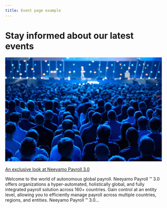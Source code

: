 ```yaml
---
title: Event page example
---
```


# Stay informed about our latest events


[![Image Alt Text](/img/event.webp)](https://www.neeyamo.com/events)

[An exclusive look at Neeyamo Payroll 3.0](https://example.com) 

Welcome to the world of autonomous global payroll. Neeyamo Payroll ™ 3.0 offers organizations a hyper-automated, holistically global, and fully integrated payroll solution across 160+ countries. Gain control at an entity level, allowing you to efficiently manage payroll across multiple countries, regions, and entities. Neeyamo Payroll ™ 3.0...

